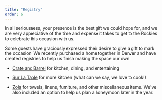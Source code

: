 ```yaml
---
title: "Registry"
order: 6
---
```


In all seriousness, your presence is the best gift we could hope for, and we are very appreciative of the time and expense it takes to get to the Rockies to celebrate this occasion with us.

Some guests have graciously expressed their desire to give a gift to mark the occasion. We recently purchased a home together in Denver and have created registries to help us finish making the space our own:

- [Crate and Barrel](https://www.crateandbarrel.com/gift-registry/marla-brizel-and-jay-zeschin/r5771075) for kitchen, dining, and entertaining

- [Sur La Table](https://www.surlatable.com/registry/giftRegistryList.jsp?id=2002065930507) for more kitchen (what can we say, we love to cook!)

- [Zola](https://www.zola.com/registry/jayandmarla) for towels, linens, furniture, and other miscellaneous items. We've
also included an option to help us plan a honeymoon later in the year.
